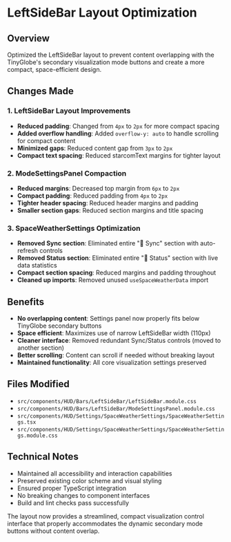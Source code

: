 # LeftSideBar Layout Optimization

## Overview
Optimized the LeftSideBar layout to prevent content overlapping with the TinyGlobe's secondary visualization mode buttons and create a more compact, space-efficient design.

## Changes Made

### 1. LeftSideBar Layout Improvements
- **Reduced padding**: Changed from `4px` to `2px` for more compact spacing
- **Added overflow handling**: Added `overflow-y: auto` to handle scrolling for compact content
- **Minimized gaps**: Reduced content gap from `3px` to `2px`
- **Compact text spacing**: Reduced starcomText margins for tighter layout

### 2. ModeSettingsPanel Compaction
- **Reduced margins**: Decreased top margin from `6px` to `2px`
- **Compact padding**: Reduced padding from `4px` to `2px`
- **Tighter header spacing**: Reduced header margins and padding
- **Smaller section gaps**: Reduced section margins and title spacing

### 3. SpaceWeatherSettings Optimization
- **Removed Sync section**: Eliminated entire "🔄 Sync" section with auto-refresh controls
- **Removed Status section**: Eliminated entire "📡 Status" section with live data statistics
- **Compact section spacing**: Reduced margins and padding throughout
- **Cleaned up imports**: Removed unused `useSpaceWeatherData` import

## Benefits
- **No overlapping content**: Settings panel now properly fits below TinyGlobe secondary buttons
- **Space efficient**: Maximizes use of narrow LeftSideBar width (110px)
- **Cleaner interface**: Removed redundant Sync/Status controls (moved to another section)
- **Better scrolling**: Content can scroll if needed without breaking layout
- **Maintained functionality**: All core visualization settings preserved

## Files Modified
- `src/components/HUD/Bars/LeftSideBar/LeftSideBar.module.css`
- `src/components/HUD/Bars/LeftSideBar/ModeSettingsPanel.module.css`  
- `src/components/HUD/Settings/SpaceWeatherSettings/SpaceWeatherSettings.tsx`
- `src/components/HUD/Settings/SpaceWeatherSettings/SpaceWeatherSettings.module.css`

## Technical Notes
- Maintained all accessibility and interaction capabilities
- Preserved existing color scheme and visual styling
- Ensured proper TypeScript integration
- No breaking changes to component interfaces
- Build and lint checks pass successfully

The layout now provides a streamlined, compact visualization control interface that properly accommodates the dynamic secondary mode buttons without content overlap.
